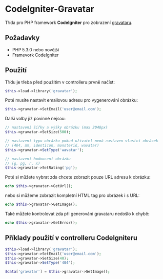 CodeIgniter-Gravatar
====================

Třída pro PHP framework **CodeIgniter** pro zobrazení [gravataru](https://cs.gravatar.com/).

Požadavky
---------

* PHP 5.3.0 nebo novější
* Framevork CodeIgniter

Použití
-------

Třídu je třeba před použitím v controlleru prvně načíst:

```php
$this->load->library('gravatar');
```

Poté musíte nastavit emailovou adresu pro vygenerování obrázku:

```php
$this->gravatar->SetEmail('user@email.com');
```

Další volby již povinné nejsou:
```php
// nastavení šířky a výšky obrázku (max 2048px)
$this->gravatar->SetSize(500);

// nastavení typu obrázku pokud uživatel nemá nastaven vlastní obrázek
// (404, mm, identicon, monsterid, wavatar)
$this->gravatar->SetType('wavatar');

// nastavení hodnocení obrázku
// (g, pg, r, x)
$this->gravatar->SetRating('pg');
```

Poté si můžete vybrat zda chcete zobrazit pouze URL adresu k obrázku:
```php
echo $this->gravatar->GetUrl();
```

nebo si můžeme zobrazit kompletní HTML tag pro obrázek i s URL:
```php
echo $this->gravatar->GetImage();
```

Také můžete kontrolovat zda při generování gravataru nedošlo k chybě:
```php
echo $this->gravatar->GetError();
```

Příklady použití v controlleru CodeIgniteru
-------------------------------------------

```php
$this->load->library('gravatar');
$this->gravatar->SetEmail('user@email.com');
$this->gravatar->SetSize(40);
$this->gravatar->SetType('404');

$data['gravatar'] = $this->gravatar->GetImage();
```

